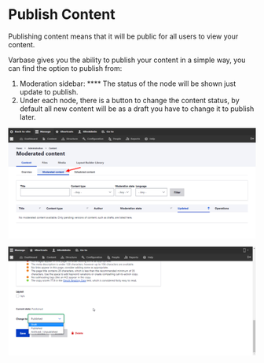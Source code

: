 # Publish Content

Publishing content means that it will be public for all users to view your content.

Varbase gives you the ability to publish your content in a simple way, you can find the option to publish from:

1. Moderation sidebar: \*\*\*\* The status of the node will be shown just update to publish.
2. Under each node, there is a button to change the content status, by default all new content will be as a draft you have to change it to publish later.

![Moderated content side bar](<../../.gitbook/assets/Moderated content _ varbase9003d1.png>)

![Content statuses](../../.gitbook/assets/chrome_uwwVBwrBko.png)
